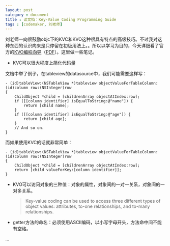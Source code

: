 ```yaml
---
layout: post
category : document
title : 读文档：Key-Value Coding Programming Guide
tags : [codemaker, 刘老师]
---
```


刘老师一向很鼓励objc下的KVC和KVO这种很具有特点的高级技巧。不过我对这种东西的认识向来是只停留在初级用法上。。所以以学习为目的，今天详细看了官方的[KVO编程向导](http://developer.apple.com/library/mac/#documentation/Cocoa/Conceptual/KeyValueCoding/Articles/KeyValueCoding.html)（[PDF](http://developer.apple.com/library/mac/documentation/Cocoa/Conceptual/KeyValueCoding/KeyValueCoding.pdf)）。这里做一些笔记。


* KVC可以很大程度上简化代码量

文档中举了例子，在tableview的datasource中，我们可能需要这样写：

	- (id)tableView:(NSTableView *)tableview objectValueForTableColumn:(id)column row:(NSInteger)row
	{
		ChildObject *child = [childrenArray objectAtIndex:row];
		if ([[column identifier] isEqualToString:@"name"]) {
			return [child name];
		}
		if ([[column identifier] isEqualToString:@"age"]) {
			return [child age];
		}
		// And so on.
	}

而如果使用KVC的话就非常简单：

	- (id)tableView:(NSTableView *)tableview objectValueForTableColumn:(id)column row:(NSInteger)row
	{
		ChildObject *child = [childrenArray objectAtIndex:row];
		return [child valueForKey:[column identifier]];
	}

* KVO可以访问对象的三种值：对象的属性，对象间的一对一关系，对象间的一对多关系。
	>Key-value coding can be used to access three different types of object values: attributes, to-one relationships,and to-many relationships. 


* getter方法的命名：必须使用ASCII编码，以小写字母开头，方法命中间不能有空格。

…
      